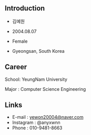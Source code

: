 ## Introduction 
- 김예원

- 2004.08.07

- Female

- Gyeongsan, South Korea


## Career
School: YeungNam University

Major : Computer Science Engineering

## Links
- E-mail : yewon20004@naver.com
- Instagram : @anyxwnn
- Phone : 010-9481-8663

